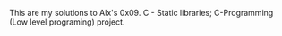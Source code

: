 This are my solutions to Alx's 0x09. C - Static libraries; C-Programming (Low level programing) project.

